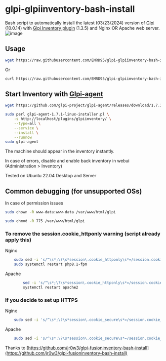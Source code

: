 # glpi-glpiinventory-bash-install
Bash script to automatically install the latest (03/23/2024) version of [Glpi](https://github.com/glpi-project/glpi/releases) (10.0.14) with [Glpi Inventory plugin](https://github.com/glpi-project/glpi-inventory-plugin/releases) (1.3.5) and Nginx OR Apache web server.
![image](https://github.com/EMRD95/glpi-glpiinventory-bash-install/assets/114953576/825712e7-f64c-4f8b-a807-3957cbdbc57d)

## Usage

```bash
wget https://raw.githubusercontent.com/EMRD95/glpi-glpiinventory-bash-install/main/glpi.sh && sudo bash glpi.sh
```
Or
```bash
curl https://raw.githubusercontent.com/EMRD95/glpi-glpiinventory-bash-install/main/glpi.sh && sudo bash glpi.sh
```
## Start Inventory with [Glpi-agent](https://github.com/glpi-project/glpi-agent/releases)
```bash
wget https://github.com/glpi-project/glpi-agent/releases/download/1.7.1/glpi-agent-1.7.1-linux-installer.pl
 ```
```bash
sudo perl glpi-agent-1.7.1-linux-installer.pl \
    -s http://localhost/plugins/glpiinventory/ \
    --type=all \
    --service \
    --install \
    --runnow
sudo glpi-agent
```
The machine should appear in the inventory instantly.

In case of errors, disable and enable back inventory in webui (Administration > Inventory)

Tested on Ubuntu 22.04 Desktop and Server

## Common debugging (for unsupported OSs)

In case of permission issues

```bash
sudo chown -R www-data:www-data /var/www/html/glpi
```
```bash
sudo chmod -R 775 /var/www/html/glpi
```
### To remove the session.cookie_httponly warning (script already apply this)

Nginx
```bash
    sudo sed -i 's/^\s*;\?\s*session\.cookie_httponly\s*=/session.cookie_httponly = On/' /etc/php/8.1/fpm/php.ini &&
    sudo systemctl restart php8.1-fpm
```
Apache
```bash
        sed -i 's/^\s*;\?\s*session\.cookie_httponly\s*=/session.cookie_httponly = On/' /etc/php/8.1/apache2/php.ini &&
        systemctl restart apache2
```
### If you decide to set up HTTPS
Nginx
```bash
    sudo sed -i 's/^\s*;\?\s*session\.cookie_secure\s*=/session.cookie_secure = On/' /etc/php/8.1/fpm/php.ini
```
Apache
```bash
    sudo sed -i 's/^\s*;\?\s*session\.cookie_secure\s*=/session.cookie_secure = On/' /etc/php/8.1/apache2/php.ini
```

Thanks to [https://github.com/jr0w3/glpi-fusioninventory-bash-install](https://github.com/jr0w3/glpi-fusioninventory-bash-install)

